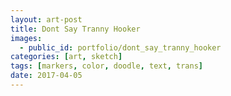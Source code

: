 ```yaml
---
layout: art-post
title: Dont Say Tranny Hooker
images:
  - public_id: portfolio/dont_say_tranny_hooker
categories: [art, sketch]
tags: [markers, color, doodle, text, trans]
date: 2017-04-05
---
```


